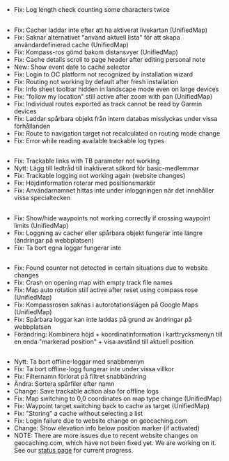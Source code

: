 ##
- Fix: Log length check counting some characters twice

##
- Fix: Cacher laddar inte efter att ha aktiverat livekartan (UnifiedMap)
- Fix: Saknar alternativet "använd aktuell lista" för att skapa användardefinierad cache (UnifiedMap)
- Fix: Kompass-ros gömd bakom distansvyer (UnifiedMap)
- Fix: Cache details scroll to page header after editing personal note
- New: Show event date to cache selector
- Fix: Login to OC platform not recognized by installation wizard
- Fix: Routing not working by default after fresh installation
- Fix: Info sheet toolbar hidden in landscape mode even on large devices
- Fix: "follow my location" still active after zoom with pan (UnifiedMap)
- Fix: Individual routes exported as track cannot be read by Garmin devices
- Fix: Laddar spårbara objekt från intern databas misslyckas under vissa förhållanden
- Fix: Route to navigation target not recalculated on routing mode change
- Fix: Error while reading available trackable log types

##
- Fix: Trackable links with TB parameter not working
- Nytt: Lägg till ledtråd till inaktiverat sökord för basic-medlemmar
- Fix: Trackable logging not working again (website changes)
- Fix: Höjdinformation roterar med positionsmarkör
- Fix: Användarnamnet hittas inte under inloggningen när det innehåller vissa specialtecken

##
- Fix: Show/hide waypoints not working correctly if crossing waypoint limits (UnifiedMap)
- Fix: Loggning av cacher eller spårbara objekt fungerar inte längre (ändringar på webbplatsen)
- Fix: Ta bort egna loggar fungerar inte

##
- Fix: Found counter not detected in certain situations due to website changes
- Fix: Crash on opening map with empty track file names
- Fix: Map auto rotation still active after reset using compass rose (UnifiedMap)
- Fix: Kompassrosen saknas i autorotationslägen på Google Maps (UnifiedMap)
- Fix: Spårbara loggar kan inte laddas på grund av ändringar på webbplatsen
- Förändring: Kombinera höjd + koordinatinformation i karttrycksmenyn till en enda "markerad position" + visa avstånd till aktuell position

##
- Nytt: Ta bort offline-loggar med snabbmenyn
- Fix: Ta bort offline-logg fungerar inte under vissa villkor
- Fix: Filternamn förlorat på filtret snabbändring
- Ändra: Sortera spårfiler efter namn
- Change: Save trackable action also for offline logs
- Fix: Map switching to 0,0 coordinates on map type change (UnifiedMap)
- Fix: Waypoint target switching back to cache as target (UnifiedMap)
- Fix: "Storing" a cache without selecting a list
- Fix: Login failure due to website change on geocaching.com
- Change: Show elevation info below position marker (if activated)
- NOTE: There are more issues due to recent website changes on geocaching.com, which have not been fixed yet. We are working on it. See our [status page](https://github.com/cgeo/cgeo/issues/15555) for current progress.
